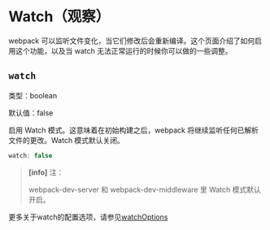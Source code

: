 # Watch（观察）

webpack 可以监听文件变化，当它们修改后会重新编译。这个页面介绍了如何启用这个功能，以及当 watch 无法正常运行的时候你可以做的一些调整。

## `watch`

类型：boolean

默认值：false

启用 Watch 模式。这意味着在初始构建之后，webpack 将继续监听任何已解析文件的更改。Watch 模式默认关闭。

```js
watch: false
```

> **\[info\]** 注：
>
> webpack-dev-server 和 webpack-dev-middleware 里 Watch 模式默认开启。

更多关于watch的配置选项，请参见[watchOptions](/configuration/watchOptions.md)



